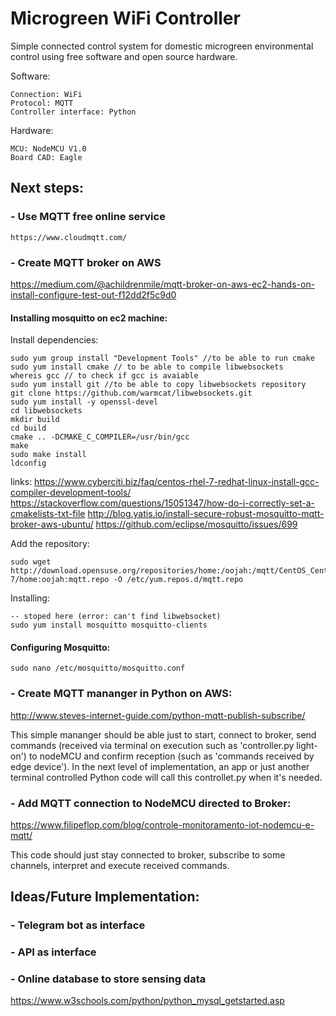 # Microgreen WiFi Controller

Simple connected control system for domestic microgreen environmental control using free software and open source hardware.

Software:
    
    Connection: WiFi
    Protocol: MQTT
    Controller interface: Python

Hardware:
    
    MCU: NodeMCU V1.0
    Board CAD: Eagle

## Next steps:

### - Use MQTT free online service
    
    https://www.cloudmqtt.com/

### - Create MQTT broker on AWS

https://medium.com/@achildrenmile/mqtt-broker-on-aws-ec2-hands-on-install-configure-test-out-f12dd2f5c9d0

#### Installing mosquitto on ec2 machine:

Install dependencies:

    sudo yum group install "Development Tools" //to be able to run cmake
    sudo yum install cmake // to be able to compile libwebsockets    
    whereis gcc // to check if gcc is avaiable
    sudo yum install git //to be able to copy libwebsockets repository
    git clone https://github.com/warmcat/libwebsockets.git
    sudo yum install -y openssl-devel
    cd libwebsockets
    mkdir build
    cd build
    cmake .. -DCMAKE_C_COMPILER=/usr/bin/gcc
    make
    sudo make install
    ldconfig

links:
https://www.cyberciti.biz/faq/centos-rhel-7-redhat-linux-install-gcc-compiler-development-tools/
https://stackoverflow.com/questions/15051347/how-do-i-correctly-set-a-cmakelists-txt-file
http://blog.yatis.io/install-secure-robust-mosquitto-mqtt-broker-aws-ubuntu/
https://github.com/eclipse/mosquitto/issues/699

Add the repository:

    sudo wget http://download.opensuse.org/repositories/home:/oojah:/mqtt/CentOS_CentOS-7/home:oojah:mqtt.repo -O /etc/yum.repos.d/mqtt.repo

Installing:

    -- stoped here (error: can't find libwebsocket)
    sudo yum install mosquitto mosquitto-clients

#### Configuring Mosquitto:

    sudo nano /etc/mosquitto/mosquitto.conf


### - Create MQTT mananger in Python on AWS: 

http://www.steves-internet-guide.com/python-mqtt-publish-subscribe/

This simple mananger should be able just to start, connect to broker, send commands (received via terminal on execution such as 'controller.py light-on') to nodeMCU and confirm reception (such as 'commands received by edge device'). In the next level of implementation, an app or just another terminal controlled Python code will call this controllet.py when it's needed.


### - Add MQTT connection to NodeMCU directed to Broker: 

https://www.filipeflop.com/blog/controle-monitoramento-iot-nodemcu-e-mqtt/

This code should just stay connected to broker, subscribe to some channels, interpret and execute received commands. 

## Ideas/Future Implementation:

### - Telegram bot as interface
### - API as interface
### - Online database to store sensing data 

https://www.w3schools.com/python/python_mysql_getstarted.asp
